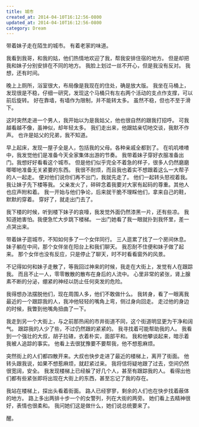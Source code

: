 ```yaml
---
title: 城市
created_at: 2014-04-10T16:12:56-0800
updated_at: 2014-04-10T16:12:56-0800
category: Dream
---
```


带着妹子走在陌生的城市。
有着老家的味道。

我看到我哥，和我的姑，他们热情地欢迎了我，帮我安排住宿的地方。
但是却把我和妹子分别安排在不同的地方。
我脸上划过一丝不开心，但是我没有反对。
我想，还有时间。

晚上上厕所，浴室很大，布局像是我现在的住处，确是放大版。
我坐在马桶上，发现很是不稳，仔细一研究，发现这个马桶只有左右两个活动的支点作支撑，可以前后旋转。
好在靠墙，有墙作为限制，并不能转太多。
虽然不稳，但也不至于滑下。

这时突然走进一个男人，我开始以为是我姑父，他也很自然的跟我打招呼。
可我越看越不像，虽神似，却年轻太多。
我们走出来，他跟姑亲切地交谈，我默不作声。
也许是姑父的兄弟，我不知道。

早上起床，发现一屋子全是人，包括我的父母。各种亲戚全都到了。
在叽叽喳喳中，我发觉他们是准备今天全家集体出游的节奏。
我带着妹子穿好衣服准备出门。我想好好看看这个城市。
但是他们似乎完全不着急的样子，很多人仍然磨磨唧唧地准备无关紧要的东西。
我很不耐烦，而且我也着实不想跟着这么一大帮子的人一起走。
便对他们说你们再不出门，我就先走了。
他们一起转头怒视着我。我让妹子先下楼等我。
父亲发火了，碎碎念着我要对大家有起码的尊重。其他人也应声附和着。
我一开始与他们争论，后来就干脆不理睬他们，拿来自己的鞋，默默的穿着。
穿好了，就走出门去了。

我下楼的时候，听到楼下妹子的哀嚎，我发觉外面仍然漆黑一片，还有些凉。
我知道她害怕。我便急忙大步跳下楼梯。
一出门她看了我一眼就扑到我怀里，差一点哭出来。

带着妹子逛城市，不知如何多了一个女伴同行。
三人逛累了找了一个房间休息。
妹子躺在中间，那个女伴坐在阳台上和我们聊天。
我忍耐不住便和妹子做了起来。
那个女伴也没有反应，只是停止了聊天，时不时看看窗外的风景。

不记得如何和妹子走散了，等我回过神来的时候，我走在大街上，发觉有人在跟踪我。
而且不止一人，零零散散的散布在身后的人流中。
心里非常的紧张，肾上腺素不断的分泌，绷紧的神经以防止任何突发的危险。

我得想办法摆脱他们，现在周围人多，他们不敢做什么。
我转身，看了一眼离我最近的一个跟踪我的人，我冲他轻轻的嘴角上弯，侧过身向回走。
走过他的身边的时候，我瞥到他嘴角扭曲了一下。

我走到另一个大街上，与之前那热闹的市井街道不同，这个街道明显更为干净和阔气。
跟踪我的人少了些，不过仍然跟的紧紧的。
我寻找着可能帮助我的人。
我看到一个强壮的大叔，胡子拉碴，衣着朴实，面部平和。
我和他攀谈起来，暗示着我被人追踪的事实。
他看上去很犹豫要不要帮我，他不想惹麻烦。

突然街上的人们都四散开来。大叔也快步走进了最近的楼梯上，离开了街面。
他转头跟我说，如果不想惹麻烦，就赶紧过来。
我将信将疑地跟了过去，空间仍然很宽阔，安全。
我发现楼梯上已经躲了好几个人，甚至有跟踪我的人。
看得出他们都有些紧张即将出现在大街上的东西，甚至忘记了我的存在。

我站在楼梯上，探出头看着街面。
路人已经寥寥，剩余的人们也在快步找着蔽体的地方。
路上多出两排十步一个的女警列，列在大街的两旁。
她们看上去精神很好，表情也很柔和。
我问她们这是做什么，她们说总统要来了。

醒。

